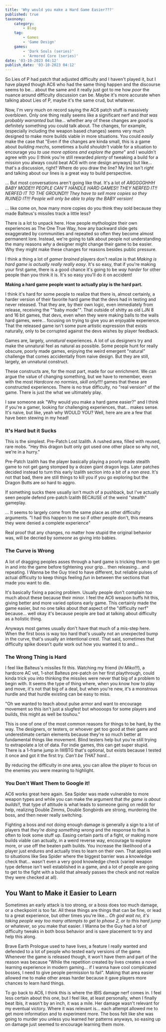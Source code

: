 ```yaml
---
title: 'Why would you make a Hard Game Easier???'
published: true
taxonomy:
    category:
        - Blog
    tag:
        - Games
        - 'Game Design'
    games:
        - 'Dark Souls (series)'
        - 'Armored Core (series)'
date: '03-10-2023 04:12'
publish_date: '03-10-2023 04:12'
---
```


So Lies of P had patch that adjusted difficulty and I haven't played it, but I have played though AC6 who had the same thing happen and the discourse seems to be... about the same and it really just got to me how *poor* the nuance around difficulty discussion can be. Maybe it's more accurate when talking about Lies of P, maybe it's the same crud, but whatever.

Now, I'm very much on record saying the AC6 patch stuff is massively overblown. Only one thing really seems like a significant nerf and *that was probably warranted* but like... whether any of these changes are *good* is definitely something you could talk about. The changes, for example, (especially including the weapon based changes) seems very much designed to make more builds viable in more situations. You could *easily* make the case that "Even if the changes are kinda small, this is a game about *building mechs*, sometimes a build *shouldn't* viable for a situation to encourage you *to use more options and explore the game*" and I wouldn't agree with you (I think you're still rewarded *plenty* of tweaking a build for a mission you always could beat AC6 with one design anyways) but like... that's a discussion, right? Where do you draw the line? My line isn't *right* and talking about our lines is a great way to build perspective.

... But most conversations aren't going like that. It's a lot of *ARGGGGHHH BABY MODE!!! PEOPLE CAN'T HANDLE HARD GAMES!! THEY NERFED IT!! NERFED IT TO THE GROUND!!! They have to sell more copies so they RUINED IT!!! People will only be able to play the BABY version!*

... like come on, how many more copies do you think they sold because they made Balteus's missiles track a little less? 

There is a lot to unpack here. How people mythologize their own experiences as The One True Way, how any backward slide gets exaggerated by communities and repeated so often they become almost permanent lore. Instead, we're going to talk about people not understanding the many reasons *why* a designer might change their game to be easier. Why they might make these changes for reasons besides public pressure.

I think a thing a lot of *gamer brained* players don't realize is that *Making is hard game is actually really really easy*. It's so easy, that if you're making your first game, there is a good chance it's going to be *way harder* for other people than you think it is. It's so easy you'll do it on accident!

**Making a hard game people want to actually play is the hard part.**

I think it's hard for some people to realize that there is, almost certainly, a harder version of their favorite hard game that the devs had in testing and never released. That they are, by their own logic, even immediately from release, receiving the ""baby mode"". That outside of shitty as old LJN 8 and 16 bit games, that devs, even when they were making balls to the walls hard games, were... focusing on trying to give you an enjoyable experience. That the released game isn't some pure artistic expression that exists naturally, only to be corrupted against the devs wishes by player feedback.

Games are, largely, *unnatural* experiences. A lot of us designers try and make the unnatural feel as natural as possible. Some people hunt for really obscure, poorly made games, enjoying the weird emergent "natural" challenge that comes accidentally from naive design. But they are still, largely, an unnatural construct. 

These constructs are, for the most part, made for our enrichment. We can argue the value of changing something, but we have to remember, even with the most *Hardcore no normies, skill only!!!!* games that these are constructed experiences. There is no true difficulty, no "real version" of the game. There is just the what we ultimately play.

I saw someone ask "Why would you make a hard game easier?" and I think if you're a gamer, looking for challenging experiences, that... makes sense. It's naive, but like, yeah why WOULD YOU? Well, here are are a few that have been stewing in my head!


### It's Hard but it Sucks

This is the simplest. Pre-Patch Lost Izalith. A rushed area, filled with reused, rare mobs. "Hey this dragon butt only got used one other place so why not, we're in a hurry."

Pre-Patch Izalith has the player basically playing a poorly made stealth game to not get gang stomped by a dozen giant dragon legs. Later patches decided instead to turn this early Izalith section into a bit of a *non area*. It's not that bad, there are still things to kill you if you go exploring but the Dragon Butts are *so* hard to aggro.

If something sucks there usually isn't much of a pushback, but I've actually seen people defend pre-patch Izalith BECAUSE of the weird "stealth" gameplay. 

... It seems to largely come from the same place as other difficulty arguments. "I had this happen to me so if other people don't, this means they were denied a complete experience"

Real proof that any changes, no matter how stupid the original behavior was, will be decried by *someone* as giving into babies.


### The Curve is Wrong

A lot of dragging peoples asses through a hard game is tricking them to get in and into the game before tightening your grip... then releasing... and repeating. I Wanna be the Guy tried to have different, but reliable pulses of actual difficulty to keep things feeling *fun* in between the sections that made you want to die.

It's basically fixing a pacing problem. Usually people don't complain too much about these because their minor. I feel the AC6 weapon buffs hit this, giving better and more varied options early game. This certainly made the game easier, but no one talks about *that* aspect of the "difficulty nerf" because... well okay it's because people are bad at talking about difficulty as a holistic thing.

Anyways most games usually don't have that much of a mis-step here. When the first boss is way too hard that's usually not an unexpected bump in the curve, that's usually an intentional crest. That said, sometimes that difficulty spike doesn't *quite* work out how you wanted it to and...


### The Wrong Thing is Hard

I feel like Balteus's missiles fit this. Watching my friend (*hi Miko!!!*), a hardcore AC vet, 1-shot Balteus pre-patch on her first playthrough, could kinda trick you into thinking the missiles were never that big of a problem to begin with. It seems the type of thing where, when you know how to play and move, it's not that big of a deal, but when you're new, it's a monstrous hurdle and that hurdle existing can be easy to miss.

 "Oh we wanted to teach about pulse armor and want to encourage movement so this isn't just a slugfest but whoooops for some players and builds, this might as well be touhou."

This is one of one of the most common reasons for things to be hard, by the way. The designers, or testers, or whoever get too good at their game and underestimate certain elements because they're so much better at fundamental things like movement. Blind testers help but you're still trying to extrapolate a lot of data. For indie games, this can get super stupid. There is a 1-frame jump in IWBTG that's optional, but exists because I tested it once and got it the first try. *Can't be THAT hard...*

By reducing the difficulty in one area, you can allow the player to focus on the enemies you were meaning to highlight.


### You Don't Want Them to Google it!

AC6 works great here again. Sea Spider was made vulnerable to more weapon types and while you can make the argument that *the game is about builds!!*, that type of attitude is what leads to someone going on reddit for help, realizing Double Zimms, Double Songbirds are strong, murdering the boss, and then never really switching.

Fighting a boss and not doing enough damage is generally a sign to a lot of players that *they're doing something wrong* and the response to that is often to look some stuff up. Easing certain parts of a fight, or making more builds viable can actually, in a weird reverse way, encourage to explore more, or use off the beaten path builds. You increase the likelihood of a player just endures and actually tries to learn on their own. That applies well to situations like Sea Spider where the biggest barrier was a knowledge check that... wasn't even a very good knowledge check (varied weapon type defense isn't well established in a game, and a lot of people are going to get to the fight with a build that already passes the check and not realize they were checked at all).

## You Want to Make it Easier to Learn

Sometimes an early attack is too strong, or a boss does too much damage, or a checkpoint is too far. All these things are things that can be fine, or lead to a great experience, but other times you're like... *Oh god wait no, it's taking people way too many attempts to get to phase 2, or to this hard jump* or whatever, so you make that easier. I Wanna be the Guy had a lot of difficulty tweaks in both boss behavior and is save placement to try and help this along.

Brave Earth Prologue used to have lives, a feature I really wanted and defended to a lot of people who tested early versions of the game. Whenever the game is released though, it won't have them and part of the reason was because "While the repetition created by lives creates a novel learning experience in modern gaming... if I wanna have cool complicated bosses, I need to give people permission to fail". Making that area easier allowed me to make other areas harder because it gave players more chances to learn hard things.

To go back to AC6, I think this is where the IBIS damage nerf comes in. I feel less certain about this one, but I feel like, at least personally, when I finally beat Ibis, it wasn't by an inch, it was a mile. Her damage wasn't relevant for my eventual victory. Where it was relevant is... each attempt allowed me to get more information and to experiment more. The boss felt like she was going to murder you unless you learned her patterns anyways, so easing up on damage just seemed to encourage learning them more.